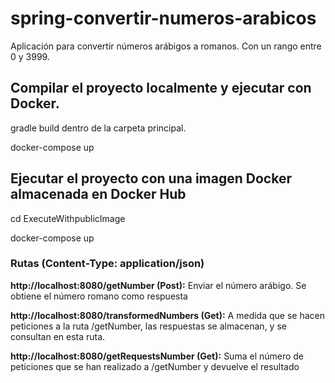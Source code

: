 # spring-convertir-numeros-arabicos

Aplicación para convertir números arábigos a romanos. Con un rango entre 0 y 3999.

## Compilar el proyecto localmente y ejecutar con Docker.

gradle build dentro de la carpeta principal.

docker-compose up

## Ejecutar el proyecto con una imagen Docker almacenada en Docker Hub
  cd ExecuteWithpublicImage
  
  docker-compose up 
  
### Rutas (Content-Type: application/json)
  **http://localhost:8080/getNumber (Post):** Enviar el número arábigo. Se obtiene el número romano como respuesta
  
  **http://localhost:8080/transformedNumbers (Get):** A medida que se hacen peticiones a la ruta /getNumber, las respuestas se almacenan, y se consultan en esta ruta.
  
  **http://localhost:8080/getRequestsNumber (Get):** Suma el número de peticiones que se han realizado a /getNumber y devuelve el resultado
